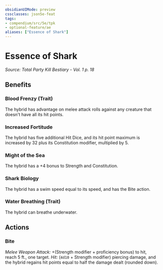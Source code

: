 ```yaml
---
obsidianUIMode: preview
cssclasses: json5e-feat
tags:
- compendium/src/5e/tpk
- optional-feature/ae
aliases: ["Essence of Shark"]
---
```

# Essence of Shark
*Source: Total Party Kill Bestiary - Vol. 1 p. 18*  

## Benefits

### Blood Frenzy (Trait)

The hybrid has advantage on melee attack rolls against any creature that doesn't have all its hit points.

### Increased Fortitude

The hybrid has five additional Hit Dice, and its hit point maximum is increased by 32 plus its Constitution modifier, multiplied by 5.

### Might of the Sea

The hybrid has a +4 bonus to Strength and Constitution.

### Shark Biology

The hybrid has a swim speed equal to its speed, and has the Bite action.

### Water Breathing (Trait)

The hybrid can breathe underwater.

## Actions

### Bite

*Melee Weapon Attack:* +(Strength modifier + proficiency bonus) to hit, reach 5 ft., one target. *Hit:*  (`4d10` + Strength modifier) piercing damage, and the hybrid regains hit points equal to half the damage dealt (rounded down).